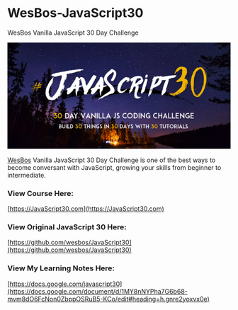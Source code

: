 # WesBos-JavaScript30
WesBos Vanilla JavaScript 30 Day Challenge

![WesBos JavaScript 30](./JS3-social-share.jpeg)

[WesBos](https://github.com/wesbos) Vanilla JavaScript 30 Day Challenge is one of the best ways to become conversant with JavaScript, growing your skills from beginner to intermediate.

### View Course Here:
[https://JavaScript30.com](https://JavaScript30.com)

### View Original JavaScript 30 Here:
[https://github.com/wesbos/JavaScript30](https://github.com/wesbos/JavaScript30)

### View My Learning Notes Here:
[https://docs.google.com/javascript30](https://docs.google.com/document/d/1MY8nNYPha7G6b68-mvm8dO6FcNon0ZbppOSRuB5-KCo/edit#heading=h.gnre2yoxvx0e)
